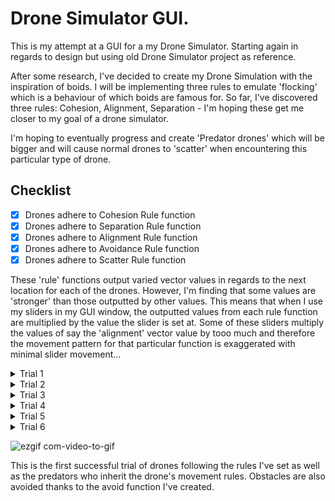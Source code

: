 # Drone Simulator GUI.
This is my attempt at a GUI for a my Drone Simulator. Starting again in regards to design but using old Drone Simulator project as reference.

After some research, I've decided to create my Drone Simulation with the inspiration of boids. I will be implementing three rules to emulate 'flocking' which is a behaviour of which boids are famous for. So far, I've discovered three rules: Cohesion, Alignment, Separation - I'm hoping these get me closer to my goal of a drone simulator. 

I'm hoping to eventually progress and create 'Predator drones' which will be bigger and will cause normal drones to 'scatter' when encountering this particular type of drone.


## Checklist
- [x] Drones adhere to Cohesion Rule function
- [x] Drones adhere to Separation Rule function
- [x] Drones adhere to Alignment Rule function
- [x] Drones adhere to Avoidance Rule function
- [x] Drones adhere to Scatter Rule function

These 'rule' functions output varied vector values in regards to the next location for each of the drones. However, I'm finding that some values are 'stronger' than those outputted by other values. This means that when I use my sliders in my GUI window, the outputted values from each rule function are multiplied by the value the slider is set at. Some of these sliders multiply the values of say the 'alignment' vector value by tooo much and therefore the movement pattern for that particular function is exaggerated with minimal slider movement... 

<details><summary>Trial 1</summary>
	
![ezgif com-video-to-gif](https://user-images.githubusercontent.com/45906280/72012793-746a8100-3254-11ea-8f74-5337587502a2.gif)
</details>

<details><summary>Trial 2</summary>
	
![ezgif com-video-to-gif](https://github.com/zardoss/GUI---Drone-Simulator/blob/master/gifs/Trial%202.gif)

Here, I believe the cohesion and separation functions were working correctly however as I started to work on different aspects of the program, these simple functions became complicated...
</details>

<details><summary>Trial 3</summary>
	
![ezgif com-video-to-gif](https://github.com/zardoss/GUI---Drone-Simulator/blob/master/gifs/Trial%203.gif)

Here's an example of how I unintentionally reversed progress and broke my program. The drones are all moving to the bottom corner here. I believe the reason could be that one of the rule functions determining next movement were outputting a super high value. Due to window boundaries I'd set, the drones could not move 'out of scope'.
</details>

<details><summary>Trial 4</summary>
	
![ezgif com-video-to-gif](https://github.com/zardoss/GUI---Drone-Simulator/blob/master/gifs/Trial%204.gif)


</details>

<details><summary>Trial 5</summary>
	
![ezgif com-video-to-gif](https://github.com/zardoss/GUI---Drone-Simulator/blob/master/gifs/Trial%205.gif)

</details>

<details><summary>Trial 6</summary>
	
![ezgif com-video-to-gif](https://github.com/zardoss/GUI---Drone-Simulator/blob/master/gifs/Trial%206.gif)

</details>


	
![ezgif com-video-to-gif](https://github.com/zardoss/GUI---Drone-Simulator/blob/master/gifs/Trial%207.gif)

This is the first successful trial of drones following the rules I've set as well as the predators who inherit the drone's movement rules. Obstacles are also avoided thanks to the avoid function I've created.
